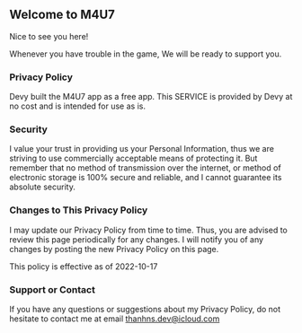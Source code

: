 ## Welcome to M4U7

Nice to see you here!

Whenever you have trouble in the game, We will be ready to support you.

### Privacy Policy

Devy built the M4U7 app as a free app. This SERVICE is provided by Devy at no cost and is intended for use as is.

### Security

I value your trust in providing us your Personal Information, thus we are striving to use commercially acceptable means of protecting it. But remember that no method of transmission over the internet, or method of electronic storage is 100% secure and reliable, and I cannot guarantee its absolute security.

### Changes to This Privacy Policy

I may update our Privacy Policy from time to time. Thus, you are advised to review this page periodically for any changes. I will notify you of any changes by posting the new Privacy Policy on this page.

This policy is effective as of 2022-10-17

### Support or Contact

If you have any questions or suggestions about my Privacy Policy, do not hesitate to contact me at email thanhns.dev@icloud.com
